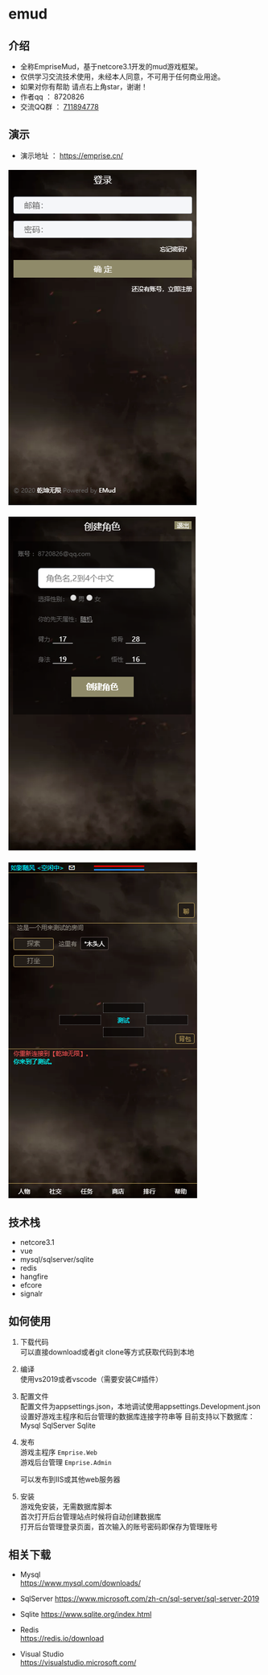 # emud
## 介绍
* 全称EmpriseMud，基于netcore3.1开发的mud游戏框架。  
* 仅供学习交流技术使用，未经本人同意，不可用于任何商业用途。  
* 如果对你有帮助 请点右上角star，谢谢！  
* 作者qq ：   8720826
* 交流QQ群 ： <a target="_blank" href="//shang.qq.com/wpa/qunwpa?idkey=d1a2ea0e22e7dd1bdf325d2ff69b36004cc8f8f7ef643ab10a5aac257ad9a613">711894778</a>


## 演示
* 演示地址 ： https://emprise.cn/



####  ![登录页面](https://raw.githubusercontent.com/8720826/emud/master/doc/login.png)
####  ![创建角色](https://raw.githubusercontent.com/8720826/emud/master/doc/player.png)
####  ![游戏界面](https://raw.githubusercontent.com/8720826/emud/master/doc/game.png)

## 技术栈
* netcore3.1
* vue
* mysql/sqlserver/sqlite 
* redis
* hangfire
* efcore
* signalr

## 如何使用
1.  下载代码  
    可以直接download或者git clone等方式获取代码到本地   

2.  编译  
    使用vs2019或者vscode（需要安装C#插件）
	
3.  配置文件  
    配置文件为appsettings.json，本地调试使用appsettings.Development.json  
    设置好游戏主程序和后台管理的数据库连接字符串等
    目前支持以下数据库：
    Mysql
    SqlServer
    Sqlite
    
4.  发布  
    游戏主程序  ```Emprise.Web```  
	游戏后台管理 ```Emprise.Admin```  
	
	可以发布到IIS或其他web服务器
     
5.  安装  
	游戏免安装，无需数据库脚本  
	首次打开后台管理站点时候将自动创建数据库  
    打开后台管理登录页面，首次输入的账号密码即保存为管理账号  

##  相关下载
* Mysql   
https://www.mysql.com/downloads/

* SqlServer
https://www.microsoft.com/zh-cn/sql-server/sql-server-2019

* Sqlite
https://www.sqlite.org/index.html

* Redis  
https://redis.io/download

* Visual Studio    
https://visualstudio.microsoft.com/




	


    
